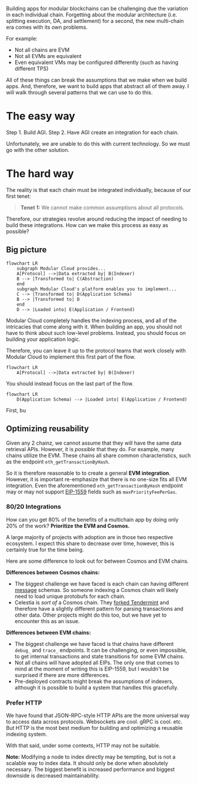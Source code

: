 Building apps for modular blockchains can be challenging due the variation in each individual chain. Forgetting about the modular architecture (i.e. splitting execution, DA, and settlement) for a second, the new multi-chain era comes with its own problems.

For example:
- Not all chains are EVM
- Not all EVMs are equivalent
- Even equivalent VMs may be configured differently (such as having different TPS)

All of these things can break the assumptions that we make when we build apps. And, therefore, we want to build apps that abstract all of them away. I will walk through several patterns that we can use to do this.

# The easy way
Step 1. Build AGI.
Step 2. Have AGI create an integration for each chain.

Unfortunately, we are unable to do this with current technology. So we must go with the other solution.

# The hard way
The reality is that each chain must be integrated individually, because of our first tenet:

> **Tenet 1:** We cannot make common assumptions about all protocols.

Therefore, our strategies revolve around reducing the impact of needing to build these integrations. How can we make this process as easy as possible?

## Big picture
```mermaid
flowchart LR
	subgraph Modular Cloud provides...
	A[Protocol] -->|Data extracted by| B(Indexer)
	B --> |Transformed to| C(Abstraction)
	end
	subgraph Modular Cloud's platform enables you to implement...
	C --> |Transformed to| D(Application Schema)
	B --> |Transformed to| D
	end
	D --> |Loaded into| E(Application / Frontend)
```
Modular Cloud completely handles the indexing process, and all of the intricacies that come along with it. When building an app, you should not have to think about such low-level problems. Instead, you should focus on building your application logic.

Therefore, you can leave it up to the protocol teams that work closely with Modular Cloud to implement this first part of the flow.
```mermaid
flowchart LR
	A[Protocol] -->|Data extracted by| B(Indexer)
```

You should instead focus on the last part of the flow.
```mermaid
flowchart LR
	D(Application Schema) --> |Loaded into| E(Application / Frontend)
```
First, bu
## Optimizing reusability
Given any 2 chainz, we cannot assume that they will have the same data retrieval APIs. However, it is *possible* that they do. For example, many chains utilize the EVM. These chains all share common characteristics, such as the endpoint `eth_getTransactionByHash`.

So it is therefore reasonable to to create a general **EVM integration**. However, it is important re-emphasize that there is no one-size fits all EVM integration. Even the aforementioned `eth_getTransactionByHash` endpoint may or may not support [EIP-1559](https://eips.ethereum.org/EIPS/eip-1559) fields such as `maxPriorityFeePerGas`.

### 80/20 Integrations
How can you get 80% of the benefits of a multichain app by doing only 20% of the work? **Prioritize the EVM and Cosmos.** 

A large majority of projects with adoption are in those two respective ecosystem. I expect this share to decrease over time, however, this is certainly true for the time being.

Here are some difference to look out for between Cosmos and EVM chains.

**Differences between Cosmos chains:**
- The biggest challenge we have faced is each chain can having different [message](https://docs.cosmos.network/v0.47/building-modules/messages-and-queries) schemas. So someone indexing a Cosmos chain will likely need to load unique protobufs for each chain.
- Celestia is *sort of* a Cosmos chain. They [forked Tendermint](https://github.com/celestiaorg/celestia-core) and therefore have a slightly different pattern for parsing transactions and other data. Other projects might do this too, but we have yet to encounter this as an issue.

**Differences between EVM chains:**
- The biggest challenge we have faced is that chains have different `debug_` and `trace_` endpoints. It can be challenging, or even impossible, to get internal transactions and state transitions for some EVM chains.
- Not all chains will have adopted all EIPs. The only one that comes to mind at the moment of writing this is EIP-1559, but I wouldn't be surprised if there are more differences.
- Pre-deployed contracts might break the assumptions of indexers, although it is possible to build a system that handles this gracefully.

### Prefer HTTP
We have found that JSON-RPC-style HTTP APIs are the more universal way to access data across protocols. Websockets are cool. gRPC is cool. etc. But HTTP is the most best medium for building and optimizing a reusable indexing system.

With that said, under some contexts, HTTP may not be suitable.

**Note:** Modifying a node to index directly may be tempting, but is not a scalable way to index data. It should only be done when absolutely necessary. The biggest benefit is increased performance and biggest downside is decreased maintainability.